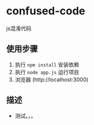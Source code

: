 # confused-code
js混淆代码

## 使用步骤
1. 执行 ``` npm install ``` 安装依赖
2. 执行 ```node app.js``` 运行项目
3. 浏览器 (http://localhost:3000)

## 描述
* 测试。。。
